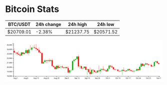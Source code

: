 # Bitcoin Stats

BTC/USDT|24h change|24h high|24h low|
|---|---|---|---|
|$20709.01|-2.38%|$21237.75|$20571.52|

<img src="./chart.svg">
